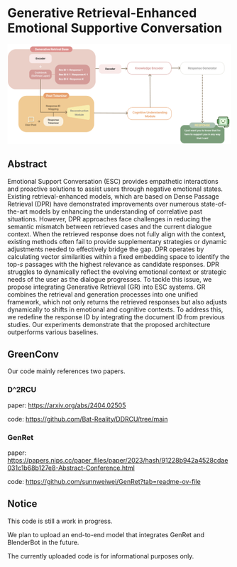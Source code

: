 # Generative Retrieval-Enhanced Emotional Supportive Conversation

![Model](assets/model.png)

## Abstract

Emotional Support Conversation (ESC) provides empathetic interactions and proactive solutions to assist users through negative emotional states. Existing retrieval-enhanced models, which are based on Dense Passage Retrieval (DPR) have demonstrated improvements over numerous state-of-the-art models by enhancing the understanding of correlative past situations. However, DPR approaches face challenges in reducing the semantic mismatch between retrieved cases and the current dialogue context. When the retrieved response does not fully align with the context, existing methods often fail to provide supplementary strategies or dynamic adjustments needed to effectively bridge the gap. DPR operates by calculating vector similarities within a fixed embedding space to identify the top-$s$ passages with the highest relevance as candidate responses. DPR struggles to dynamically reflect the evolving emotional context or strategic needs of the user as the dialogue progresses. To tackle this issue, we propose integrating Generative Retrieval (GR) into ESC systems. GR combines the retrieval and generation processes into one unified framework, which not only returns the retrieved responses but also adjusts dynamically to shifts in emotional and cognitive contexts. To address this, we redefine the response ID by integrating the document ID from previous studies. Our experiments demonstrate that the proposed architecture outperforms various baselines. 

## GreenConv

Our code mainly references two papers.

### D^2RCU 

paper: https://arxiv.org/abs/2404.02505

code: https://github.com/Bat-Reality/DDRCU/tree/main


### GenRet

paper: https://papers.nips.cc/paper_files/paper/2023/hash/91228b942a4528cdae031c1b68b127e8-Abstract-Conference.html

code: https://github.com/sunnweiwei/GenRet?tab=readme-ov-file


## Notice

This code is still a work in progress.

We plan to upload an end-to-end model that integrates GenRet and BlenderBot in the future.

The currently uploaded code is for informational purposes only.